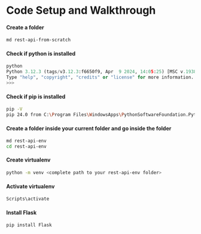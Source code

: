 
# Code Setup and Walkthrough

#### Create a folder 
```bash
md rest-api-from-scratch
```

#### Check if python is installed
```python
python
Python 3.12.3 (tags/v3.12.3:f6650f9, Apr  9 2024, 14:05:25) [MSC v.1938 64 bit (AMD64)] on win32
Type "help", "copyright", "credits" or "license" for more information.
>>>
```

#### Check if pip is installed
``` bash
pip -V
pip 24.0 from C:\Program Files\WindowsApps\PythonSoftwareFoundation.Python.3.12_3.12.1264.0_x64__qbz5n2kfra8p0\Lib\site-packages\pip (python 3.12)
```

#### Create a folder inside your current folder and go inside the folder
```bash
md rest-api-env
cd rest-api-env
```

#### Create virtualenv
```bash
python -m venv <complete path to your rest-api-env folder>
```

#### Activate virtualenv
```bash
Scripts\activate
```

#### Install Flask
``` bash
pip install Flask
```

